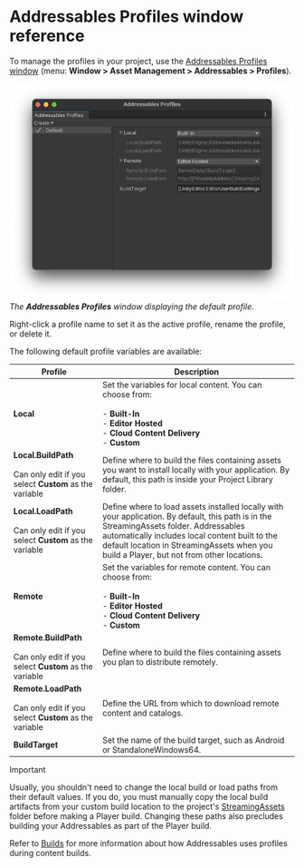 # Addressables Profiles window reference

To manage the profiles in your project, use the [Addressables Profiles window](addressables-profiles-window.md) (menu: __Window > Asset Management > Addressables > Profiles__).

![](images/addressables-profiles-window.png)<br/>*The __Addressables Profiles__ window displaying the default profile.*

Right-click a profile name to set it as the active profile, rename the profile, or delete it.

The following default profile variables are available:

|**Profile**|**Description**|
|---|---|
| __Local__| Set the variables for local content. You can choose from:<br/><br/>- **Built-In**<br/>- **Editor Hosted**<br/>- **Cloud Content Delivery**<br/>- **Custom**|
|__Local.BuildPath__<br/><br/>Can only edit if you select **Custom** as the variable| Define where to build the files containing assets you want to install locally with your application. By default, this path is inside your Project Library folder.|
|__Local.LoadPath__<br/><br/>Can only edit if you select **Custom** as the variable| Define where to load assets installed locally with your application. By default, this path is in the StreamingAssets folder. Addressables automatically includes local content built to the default location in StreamingAssets when you build a Player, but not from other locations.|
|__Remote__| Set the variables for remote content. You can choose from:<br/><br/>- **Built-In**<br/>- **Editor Hosted**<br/>- **Cloud Content Delivery**<br/>- **Custom**|  
|__Remote.BuildPath__<br/><br/>Can only edit if you select **Custom** as the variable| Define where to build the files containing assets you plan to distribute remotely.|
|__Remote.LoadPath__<br/><br/>Can only edit if you select **Custom** as the variable| Define the URL from which to download remote content and catalogs.|
|__BuildTarget__| Set the name of the build target, such as Android or StandaloneWindows64.|

> [!IMPORTANT]
> Usually, you shouldn't need to change the local build or load paths from their default values. If you do, you must manually copy the local build artifacts from your custom build location to the project's [StreamingAssets](xref:SpecialFolders) folder before making a Player build. Changing these paths also precludes building your Addressables as part of the Player build. 

Refer to [Builds](Builds.md) for more information about how Addressables uses profiles during content builds.

